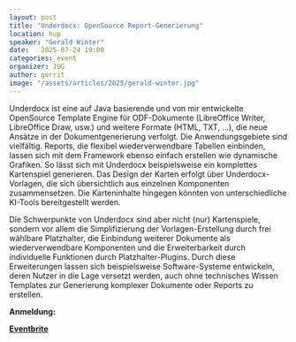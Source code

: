 ```yaml
---
layout: post
title: "Underdocx: OpenSource Report-Generierung"
location: hup
speaker: "Gerald Winter"
date:   2025-07-24 19:00
categories: event
organizer: JUG
author: gerrit
image: "/assets/articles/2025/gerald-winter.jpg"
---
```

Underdocx ist eine auf Java basierende und von mir entwickelte OpenSource Template Engine für ODF-Dokumente (LibreOffice Writer, LibreOffice Draw, usw.) und weitere Formate (HTML, TXT, …), die neue Ansätze in der Dokumentgenerierung verfolgt.
Die Anwendungsgebiete sind vielfältig. Reports, die flexibel wiederverwendbare Tabellen einbinden, lassen sich mit dem Framework ebenso einfach erstellen wie dynamische Grafiken.
So lässt sich mit Underdocx beispielsweise ein komplettes Kartenspiel generieren.
Das Design der Karten erfolgt über Underdocx-Vorlagen, die sich übersichtlich aus einzelnen Komponenten zusammensetzen.
Die Karteninhalte hingegen könnten von unterschiedliche KI-Tools bereitgestellt werden.

Die Schwerpunkte von Underdocx sind aber nicht (nur) Kartenspiele, sondern vor allem die Simplifizierung der Vorlagen-Erstellung durch frei wählbare Platzhalter, die Einbindung weiterer Dokumente als wiederverwendbare Komponenten und die Erweiterbarkeit durch individuelle Funktionen durch Platzhalter-Plugins.
Durch diese Erweiterungen lassen sich beispielsweise Software-Systeme entwickeln, deren Nutzer in die Lage versetzt werden, auch ohne technisches Wissen Templates zur Generierung komplexer Dokumente oder Reports zu erstellen.

**Anmeldung:**

[**Eventbrite**](https://www.eventbrite.de/e/underdocx-opensource-report-generierung-tickets-1441854037239?aff=oddtdtcreator)
